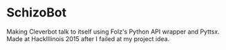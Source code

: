 # SchizoBot
Making Cleverbot talk to itself using Folz's Python API wrapper and Pyttsx. Made at HackIllinois 2015 after I failed at my project idea.
